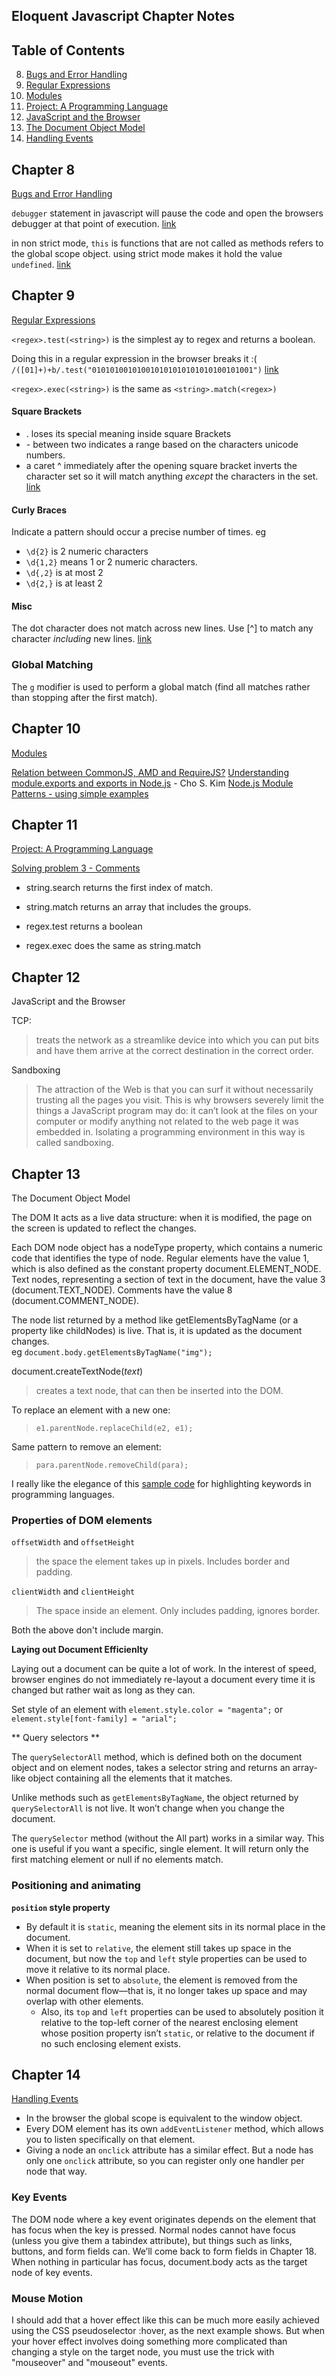 Eloquent Javascript Chapter Notes
---

## Table of Contents

  8. [Bugs and Error Handling](#chapter-8)
  9. [Regular Expressions](#chapter-9)
  10. [Modules](#chpater-10)
  11. [Project: A Programming Language](#chapter-11)
  12. [JavaScript and the Browser](#chapter-12)
  13. [The Document Object Model](#chapter-13)
  14. [Handling Events](#chapter-14)




Chapter 8
---
[Bugs and Error Handling](http://eloquentjavascript.net/08_error.html)

`debugger` statement in javascript will pause the code and open the browsers debugger at that point of execution. [link](http://eloquentjavascript.net/08_error.html#p_E0PMYRZC2c)

in non strict mode, `this` is functions that are not called as methods refers to the global scope object. using strict mode makes it hold the value `undefined`. [link](http://eloquentjavascript.net/08_error.html#h_u1jlTq3i42)



Chapter 9
---
[Regular Expressions](http://eloquentjavascript.net/09_regexp.html)

`<regex>.test(<string>)` is the simplest ay to regex and returns a boolean.

Doing this in a regular expression in the browser breaks it :(
`/([01]+)+b/.test("010101001010010101010101010100101001")`
[link](http://eloquentjavascript.net/09_regexp.html#p_VxCrsg7UEp)

`<regex>.exec(<string>)`
is the same as
`<string>.match(<regex>)`

#### Square Brackets
- . loses its special meaning inside square Brackets
- \- between two indicates a range based on the characters unicode numbers.
- a caret ^ immediately after the opening square bracket inverts the character set so it will match anything *except* the characters in the set. [link](http://eloquentjavascript.net/09_regexp.html#p_HqQEZsitdl)

#### Curly Braces
Indicate a pattern should occur a precise number of times.
eg
- `\d{2}` is 2 numeric characters
- `\d{1,2}` means 1 or 2 numeric characters.
- `\d{,2}` is at most 2
- `\d{2,}` is at least 2

#### Misc
The dot character does not match across new lines.
Use [^] to match any character *including* new lines. [link](http://eloquentjavascript.net/09_regexp.html#p_6+ZTC2M5ci)

### Global Matching
The `g` modifier is used to perform a global match (find all matches rather than stopping after the first match).

Chapter 10
---
 [Modules](http://eloquentjavascript.net/10_modules.html)

[Relation between CommonJS, AMD and RequireJS?](http://stackoverflow.com/q/16521471)
[Understanding module.exports and exports in Node.js](http://www.sitepoint.com/understanding-module-exports-exports-node-js/) - Cho S. Kim
[Node.js Module Patterns - using simple examples](https://darrenderidder.github.io/talks/ModulePatterns/#/)



Chapter 11
---
[Project: A Programming Language](http://eloquentjavascript.net/11_language.html)

[Solving problem 3 - Comments](http://eloquentjavascript.net/11_language.html#h_/OBuIOX390)
- string.search returns the first index of match.
- string.match returns an array that includes the groups.

 - regex.test returns a boolean
 - regex.exec does the same as string.match



 Chapter 12
 ---
 JavaScript and the Browser

 TCP:
 > treats the network as a streamlike device into which you can put bits and have them arrive at the correct destination in the correct order.

 Sandboxing
 > The attraction of the Web is that you can surf it without necessarily trusting all the pages you visit. This is why browsers severely limit the things a JavaScript program may do: it can’t look at the files on your computer or modify anything not related to the web page it was embedded in.
 Isolating a programming environment in this way is called sandboxing.



Chapter 13
---
The Document Object Model

The DOM It acts as a live data structure: when it is modified, the page on the screen is updated to reflect the changes.

Each DOM node object has a nodeType property, which contains a numeric code that identifies the type of node. Regular elements have the value 1, which is also defined as the constant property document.ELEMENT_NODE. Text nodes, representing a section of text in the document, have the value 3 (document.TEXT_NODE). Comments have the value 8 (document.COMMENT_NODE).

The node list returned by a method like getElementsByTagName (or a property like childNodes) is live. That is, it is updated as the document changes.
<br>
eg `document.body.getElementsByTagName("img");`

document.createTextNode(*text*)
> creates a text node, that can then be inserted into the DOM.

To replace an element with a new one:
> `e1.parentNode.replaceChild(e2, e1);`

Same pattern to remove an element:
> `para.parentNode.removeChild(para);`

I really like the elegance of this [sample code](http://eloquentjavascript.net/13_dom.html#c_tE3g5erxbl) for highlighting keywords in programming languages.

### Properties of DOM elements

`offsetWidth` and `offsetHeight`
> the space the element takes up in pixels. Includes border and padding.

`clientWidth` and `clientHeight`
> The space inside an element. Only includes padding, ignores border.

Both the above don't include margin.

**Laying out Document Efficienlty**

Laying out a document can be quite a lot of work. In the interest of speed, browser engines do not immediately re-layout a document every time it is changed but rather wait as long as they can.

Set style of an element with `element.style.color = "magenta";`
or `element.style[font-family] = "arial";`

** Query selectors **

The `querySelectorAll` method, which is defined both on the document object and on element nodes, takes a selector string and returns an array-like object containing all the elements that it matches.

Unlike methods such as `getElementsByTagName`, the object returned by `querySelectorAll` is not live. It won’t change when you change the document.

The `querySelector` method (without the All part) works in a similar way. This one is useful if you want a specific, single element. It will return only the first matching element or null if no elements match.

### Positioning and animating

**`position` style property**

* By default it is `static`, meaning the element sits in its normal place in the document.
*  When it is set to `relative`, the element still takes up space in the document, but now the `top` and `left` style properties can be used to move it relative to its normal place.
* When position is set to `absolute`, the element is removed from the normal document flow—that is, it no longer takes up space and may overlap with other elements.
  * Also, its `top` and `left` properties can be used to absolutely position it relative to the top-left corner of the nearest enclosing element whose position property isn’t `static`, or relative to the document if no such enclosing element exists.


Chapter 14
---
[Handling Events](http://eloquentjavascript.net/14_event.html)

* In the browser the global scope is equivalent to the window object.
* Every DOM element has its own `addEventListener` method, which allows you to listen specifically on that element.
* Giving a node an `onclick` attribute has a similar effect. But a node has only one `onclick` attribute, so you can register only one handler per node that way.

### Key Events
The DOM node where a key event originates depends on the element that has focus when the key is pressed. Normal nodes cannot have focus (unless you give them a tabindex attribute), but things such as links, buttons, and form fields can. We’ll come back to form fields in Chapter 18. When nothing in particular has focus, document.body acts as the target node of key events.

### Mouse Motion
I should add that a hover effect like this can be much more easily achieved using the CSS pseudoselector :hover, as the next example shows. But when your hover effect involves doing something more complicated than changing a style on the target node, you must use the trick with "mouseover" and "mouseout" events.
